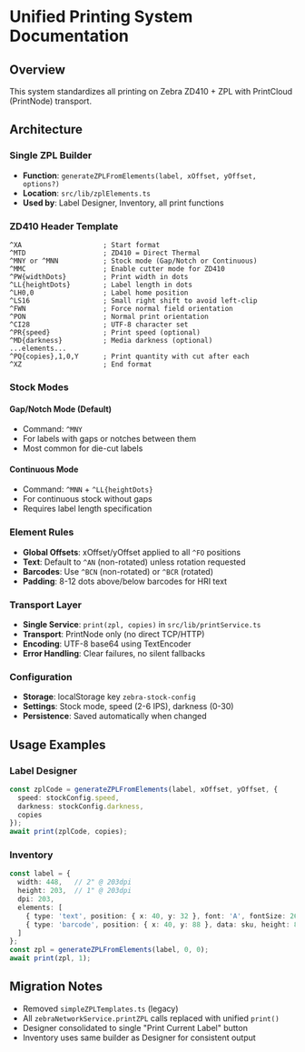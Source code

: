 # Unified Printing System Documentation

## Overview
This system standardizes all printing on Zebra ZD410 + ZPL with PrintCloud (PrintNode) transport.

## Architecture

### Single ZPL Builder
- **Function**: `generateZPLFromElements(label, xOffset, yOffset, options?)`
- **Location**: `src/lib/zplElements.ts`
- **Used by**: Label Designer, Inventory, all print functions

### ZD410 Header Template
```zpl
^XA                    ; Start format
^MTD                   ; ZD410 = Direct Thermal
^MNY or ^MNN           ; Stock mode (Gap/Notch or Continuous)
^MMC                   ; Enable cutter mode for ZD410
^PW{widthDots}         ; Print width in dots
^LL{heightDots}        ; Label length in dots
^LH0,0                 ; Label home position
^LS16                  ; Small right shift to avoid left-clip
^FWN                   ; Force normal field orientation
^PON                   ; Normal print orientation
^CI28                  ; UTF-8 character set
^PR{speed}             ; Print speed (optional)
^MD{darkness}          ; Media darkness (optional)
...elements...
^PQ{copies},1,0,Y      ; Print quantity with cut after each
^XZ                    ; End format
```

### Stock Modes

#### Gap/Notch Mode (Default)
- Command: `^MNY`
- For labels with gaps or notches between them
- Most common for die-cut labels

#### Continuous Mode
- Command: `^MNN` + `^LL{heightDots}`
- For continuous stock without gaps
- Requires label length specification

### Element Rules
- **Global Offsets**: xOffset/yOffset applied to all `^FO` positions
- **Text**: Default to `^AN` (non-rotated) unless rotation requested
- **Barcodes**: Use `^BCN` (non-rotated) or `^BCR` (rotated)
- **Padding**: 8-12 dots above/below barcodes for HRI text

### Transport Layer
- **Single Service**: `print(zpl, copies)` in `src/lib/printService.ts`
- **Transport**: PrintNode only (no direct TCP/HTTP)
- **Encoding**: UTF-8 base64 using TextEncoder
- **Error Handling**: Clear failures, no silent fallbacks

### Configuration
- **Storage**: localStorage key `zebra-stock-config`
- **Settings**: Stock mode, speed (2-6 IPS), darkness (0-30)
- **Persistence**: Saved automatically when changed

## Usage Examples

### Label Designer
```typescript
const zplCode = generateZPLFromElements(label, xOffset, yOffset, {
  speed: stockConfig.speed,
  darkness: stockConfig.darkness,
  copies
});
await print(zplCode, copies);
```

### Inventory
```typescript
const label = {
  width: 448,   // 2" @ 203dpi
  height: 203,  // 1" @ 203dpi
  dpi: 203,
  elements: [
    { type: 'text', position: { x: 40, y: 32 }, font: 'A', fontSize: 26, text: title },
    { type: 'barcode', position: { x: 40, y: 88 }, data: sku, height: 80 }
  ]
};
const zpl = generateZPLFromElements(label, 0, 0);
await print(zpl, 1);
```

## Migration Notes
- Removed `simpleZPLTemplates.ts` (legacy)
- All `zebraNetworkService.printZPL` calls replaced with unified `print()`
- Designer consolidated to single "Print Current Label" button
- Inventory uses same builder as Designer for consistent output